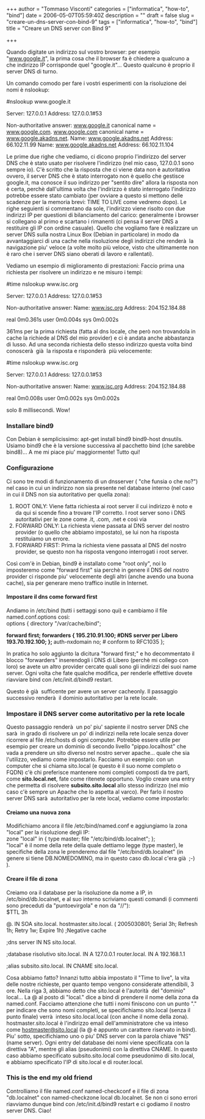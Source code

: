 +++
author = "Tommaso Visconti"
categories = ["informatica", "how-to", "bind"]
date = 2006-05-07T05:59:40Z
description = ""
draft = false
slug = "creare-un-dns-server-con-bind-9"
tags = ["informatica", "how-to", "bind"]
title = "Creare un DNS server con Bind 9"

+++

Quando digitate un indirizzo sul vostro browser: per esempio "www.google.it", la prima cosa che il browser fa è chiedere a qualcuno a che indirizzo IP corrisponde quel "google.it"... Questo qualcuno è proprio il server DNS di turno.

Un comando comodo per fare i vostri esperimenti con la risoluzione dei nomi è nslookup:
<div class="&quot;codice&quot;">#nslookup www.google.it

Server:         127.0.0.1
Address:        127.0.0.1#53

Non-authoritative answer:
www.google.it   canonical name = www.google.com.
www.google.com  canonical name = www.google.akadns.net.
Name:   www.google.akadns.net
Address: 66.102.11.99
Name:   www.google.akadns.net
Address: 66.102.11.104</div>
Le prime due righe che vediamo, ci dicono proprio l'indirizzo del server DNS che è stato usato per risolvere l'indirizzo (nel mio caso, 127.0.0.1 sono sempre io).
C'è scritto che la risposta che ci viene data non è autoritativa ovvero, il server DNS che è stato interrogato non è quello che gestisce google.it, ma conosce il suo indirizzo per "sentito dire" allora la risposta non è certa, perchè dall'ultima volta che l'indirizzo è stato interrogato l'indirizzo potrebbe essere stato cambiato (per ovviare a questo si mettono delle scadenze per la memoria brevi: TIME TO LIVE come vedremo dopo).
Le righe seguienti si commentano da sole, l'indirizzo viene risolto con due indirizzi IP per questioni di bilanciamento del carico: generalmente i browser si collegano al primo e scartano i rimanenti (ci pensa il server DNS a restituire gli IP con ordine casuale).
Quello che vogliamo fare è realizzare un server DNS sulla nostra Linux Box (Debian in particolare) in modo da avvantaggiarci di una cache nella risoluzione degli indirizzi che renderà  la navigazione piu' veloce (a volte molto più veloce, visto che ultimamente non è raro che i server DNS siano oberati di lavoro e rallentati).

Vediamo un esempio di miglioramento di prestazioni:
Faccio prima una richiesta per risolvere un indirizzo e ne misuro i tempi:
<div class="&quot;codice&quot;">#time nslookup www.isc.org

Server:         127.0.0.1
Address:        127.0.0.1#53

Non-authoritative answer:
Name:   www.isc.org
Address: 204.152.184.88

real    0m0.361s
user    0m0.004s
sys     0m0.002s</div>
361ms per la prima richiesta (fatta al dns locale, che però non trovandola in cache la richiede al DNS del mio provider) e ci è andata anche abbastanza di lusso.
Ad una seconda richiesta dello stesso indirizzo questa volta bind conoscerà  già  la risposta e risponderà  più velocemente:
<div class="&quot;codice&quot;">#time nslookup www.isc.org

Server:         127.0.0.1
Address:        127.0.0.1#53

Non-authoritative answer:
Name:   www.isc.org
Address: 204.152.184.88

real    0m0.008s
user    0m0.002s
sys     0m0.002s</div>
solo 8 millisecondi. Wow!
<h3>Installare bind9</h3>
Con Debian è semplicissimo:
<span class="&quot;codice&quot;">apt-get install bind9 bind9-host dnsutils</span>.
Usiamo bind9 che è la versione successiva al pacchetto bind (che sarebbe bind8)... A me mi piace piu' maggiormente!
Tutto qui!
<h3>Configurazione</h3>
Ci sono tre modi di funzionamento di un dnsserver ( "che funsia o che no?") nel caso in cui un indirizzo non sia presente nel database interno (nel caso in cui il DNS non sia autoritativo per quella zona):
<ol>
	<li>ROOT ONLY: Viene fatta richiesta ai root server il cui indirizzo è noto e da qui si scende fino a trovare l'IP corretto. I root server sono i DNS autoritativi per le zone come .it, .com, .net e così via</li>
	<li>FORWARD ONLY: La richiesta viene passata al DNS server del nostro provider (o quello che abbiamo impostato), se lui non ha risposta restituiamo un errore.</li>
	<li>FORWARD FIRST: Prima la richiesta viene passata al DNS del nostro provider, se questo non ha risposta vengono interrogati i root server.</li>
</ol>
Così com'è in Debian, bind9 è installato come "root only", noi lo imposteremo come "forward first" sia perchè in genere il DNS del nostro provider ci risponde piu' velocemente degli altri (anche avendo una buona cache), sia per generare meno traffico inutile in Internet.
<h4>Impostare il dns come forward first</h4>
Andiamo in /etc/bind (tutti i settaggi sono qui) e cambiamo il file named.conf.options così:
<div class="&quot;codice&quot;">options {
directory "/var/cache/bind";

<strong> forward first;
forwarders {
195.210.91.100;	#DNS server per Libero
193.70.192.100;
};
</strong>
auth-nxdomain no;    # conform to RFC1035
};</div>
In pratica ho solo aggiunto la dicitura "forward first;" e ho decommentato il blocco "forwarders" inserendogli i DNS di Libero (perchè mi collego con loro) se avete un altro provider cercate quali sono gli indirizzi dei suoi name server.
Ogni volta che fate qualche modifica, per renderle effettive dovete riavviare bind con <span class="&quot;codice&quot;">/etc/init.d/bind9 restart</span>.

Questo è già  sufficente per avere un server cacheonly. Il passaggio successivo renderà  il dominio autoritativo per la rete locale.
<h3>Impostare il DNS server come autoritativo per la rete locale</h3>
Questo passaggio renderà  un po' piu' sapiente il nostro server DNS che sarà  in grado di risolvere un po' di indirizzi nella rete locale senza dover ricorrere al file /etc/hosts di ogni computer.
Potrebbe essere utile per esempio per creare un dominio di secondo livello "pippo.localhost" che vada a prendere un sito diverso nel nostro server apache... quale che sia l'utilizzo, vediamo come impostarlo.
Facciamo un esempio: con un computer che si chiama sito.local (e questo è il suo nome completo o FQDN) c'è chi preferisce mantenere nomi completi composti da tre parti, come <strong>sito.local.net</strong>, fate come ritenete opportuno.
Voglio creare una entry che permetta di risolvere <strong>subsito.sito.local</strong> allo stesso indirizzo (nel mio caso c'è sempre un Apache che lo aspetta al varco).
Per farlo il nostro server DNS sarà  autoritativo per la rete local, vediamo come impostarlo:
<h4>Creiamo una nuova zona</h4>
Modifichiamo ancora il file /etc/bind/named.conf e aggiungiamo la zona "local" per la risoluzione degli IP:
<div class="&quot;codice&quot;">zone "local" in {
type master;
file "/etc/bind/db.localnet";
};</div>
"local" è il nome della rete della quale dettiamo legge (type master), le specifiche della zona le prenderemo dal file "/etc/bind/db.localnet" (in genere si tiene DB.NOMEDOMINO, ma in questo caso db.local c'era già  ;-) ).
<h4>Creare il file di zona</h4>
Creiamo ora il database per la risoluzione da nome a IP, in /etc/bind/db.localnet, e al suo interno scriviamo questi comandi (i commenti sono preceduti da "puntoevirgola" e non da "//"):
<div class="&quot;codice&quot;">$TTL 3h

\@. IN SOA sito.local. hostmaster.sito.local. (
2005030801;     Serial
3h;     Refresh
1h;     Retry
1w;     Expire
1h)     ;Negative cache

;dns server
IN NS sito.local.

;database risolutivo
sito.local.		IN	A	127.0.0.1
router.local.   IN	A	192.168.1.1

;alias
subsito.sito.local.      IN      CNAME   sito.local.
</div>

Cosa abbiamo fatto?
Innanzi tutto abbia impostato il "Time to live", la vita delle nostre richieste, per quanto tempo vengono considerate attendibili, 3 ore.
Nella riga 3, abbiamo detto che sito.local è l'autorità  del "dominio" local... La @ al posto di "local." dice a bind di prendere il nome della zona da named.conf. Facciamo attenzione che tutti i nomi finiscono con un punto "." per indicare che sono nomi completi, se specifichiamo sito.local (senza il punto finale) verrà  inteso sito.local.local (con anche il nome della zona). hostmaster.sito.local è l'indirizzo email dell'amministratore che va inteso come hostmaster@sito.local (la @ è appunto un carattere riservato in bind).
Piu' sotto, specifichiamo uno o piu' DNS server con la parola chiave "NS" (name server).
Ogni entry del database dei nomi viene specificata con la direttiva "A", mentre gli alias (pseudonimi) con la direttiva CNAME.
In questo caso abbiamo specificato subsito.sito.local come pseudonimo di sito.local, e abbiamo specificato l'IP di sito.local e di router.local.
<h3>This is the end my old friend</h3>
Controlliamo il file named.conf <span class="&quot;codice&quot;">named-checkconf</span> e il file di zona "db.localnet" con <span class="&quot;codice&quot;">named-checkzone local db.localnet</span>. 	Se non ci sono errori riavviamo dunque bind con <span class="&quot;codice&quot;">/etc/init.d/bind9 restart</span> e ci godiamo il nostro server DNS. Ciao!
